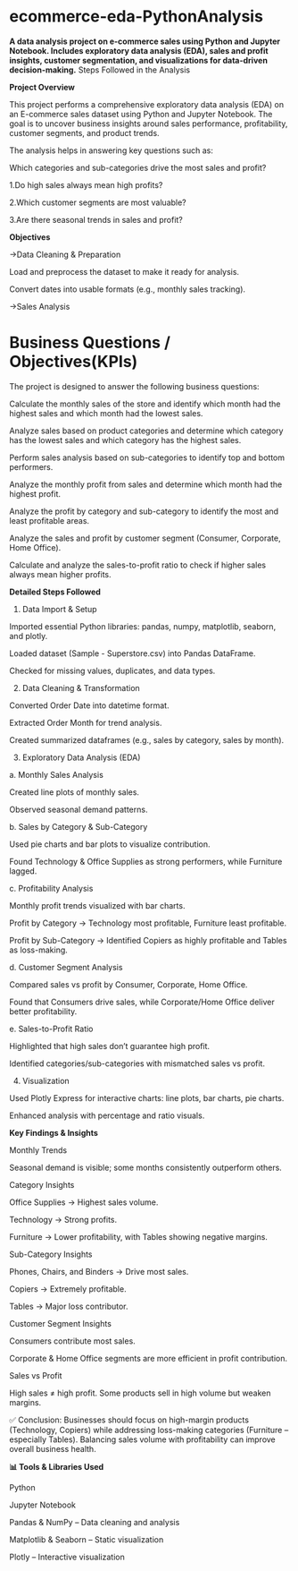 # ecommerce-eda-PythonAnalysis
__A data analysis project on e-commerce sales using Python and Jupyter Notebook. Includes exploratory data analysis (EDA), sales and profit insights, customer segmentation, and visualizations for data-driven decision-making.__
Steps Followed in the Analysis

**Project Overview**

This project performs a comprehensive exploratory data analysis (EDA) on an E-commerce sales dataset using Python and Jupyter Notebook. The goal is to uncover business insights around sales performance, profitability, customer segments, and product trends.

The analysis helps in answering key questions such as:

Which categories and sub-categories drive the most sales and profit?

1.Do high sales always mean high profits?

2.Which customer segments are most valuable?

3.Are there seasonal trends in sales and profit?

**Objectives**

->Data Cleaning & Preparation

Load and preprocess the dataset to make it ready for analysis.

Convert dates into usable formats (e.g., monthly sales tracking).

->Sales Analysis

# Business Questions / Objectives(KPIs)

The project is designed to answer the following business questions:

Calculate the monthly sales of the store and identify which month had the highest sales and which month had the lowest sales.

Analyze sales based on product categories and determine which category has the lowest sales and which category has the highest sales.

Perform sales analysis based on sub-categories to identify top and bottom performers.

Analyze the monthly profit from sales and determine which month had the highest profit.

Analyze the profit by category and sub-category to identify the most and least profitable areas.

Analyze the sales and profit by customer segment (Consumer, Corporate, Home Office).

Calculate and analyze the sales-to-profit ratio to check if higher sales always mean higher profits.


**Detailed Steps Followed**
1. Data Import & Setup

Imported essential Python libraries: pandas, numpy, matplotlib, seaborn, and plotly.

Loaded dataset (Sample - Superstore.csv) into Pandas DataFrame.

Checked for missing values, duplicates, and data types.

2. Data Cleaning & Transformation

Converted Order Date into datetime format.

Extracted Order Month for trend analysis.

Created summarized dataframes (e.g., sales by category, sales by month).

3. Exploratory Data Analysis (EDA)

a. Monthly Sales Analysis

Created line plots of monthly sales.

Observed seasonal demand patterns.

b. Sales by Category & Sub-Category

Used pie charts and bar plots to visualize contribution.

Found Technology & Office Supplies as strong performers, while Furniture lagged.

c. Profitability Analysis

Monthly profit trends visualized with bar charts.

Profit by Category → Technology most profitable, Furniture least profitable.

Profit by Sub-Category → Identified Copiers as highly profitable and Tables as loss-making.

d. Customer Segment Analysis

Compared sales vs profit by Consumer, Corporate, Home Office.

Found that Consumers drive sales, while Corporate/Home Office deliver better profitability.

e. Sales-to-Profit Ratio

Highlighted that high sales don’t guarantee high profit.

Identified categories/sub-categories with mismatched sales vs profit.

4. Visualization

Used Plotly Express for interactive charts: line plots, bar charts, pie charts.

Enhanced analysis with percentage and ratio visuals.


**Key Findings & Insights**

Monthly Trends

Seasonal demand is visible; some months consistently outperform others.

Category Insights

Office Supplies → Highest sales volume.

Technology → Strong profits.

Furniture → Lower profitability, with Tables showing negative margins.

Sub-Category Insights

Phones, Chairs, and Binders → Drive most sales.

Copiers → Extremely profitable.

Tables → Major loss contributor.

Customer Segment Insights

Consumers contribute most sales.

Corporate & Home Office segments are more efficient in profit contribution.

Sales vs Profit

High sales ≠ high profit. Some products sell in high volume but weaken margins.

✅ Conclusion: Businesses should focus on high-margin products (Technology, Copiers) while addressing loss-making categories (Furniture – especially Tables). Balancing sales volume with profitability can improve overall business health.

**📊 Tools & Libraries Used**

Python

Jupyter Notebook

Pandas & NumPy – Data cleaning and analysis

Matplotlib & Seaborn – Static visualization

Plotly – Interactive visualization
